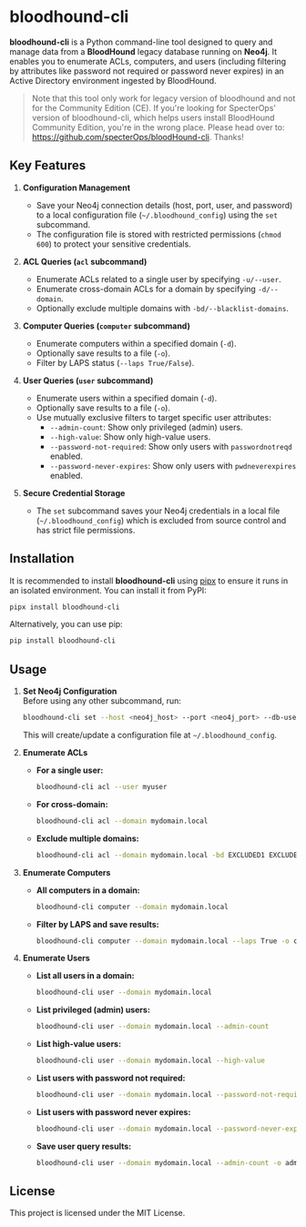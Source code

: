 # bloodhound-cli

**bloodhound-cli** is a Python command-line tool designed to query and manage data from a **BloodHound** legacy database running on **Neo4j**. It enables you to enumerate ACLs, computers, and users (including filtering by attributes like password not required or password never expires) in an Active Directory environment ingested by BloodHound.

>Note that this tool only work for legacy version of bloodhound and not for the Community Edition (CE). If you're looking for SpecterOps' version of bloodhound-cli, which helps users install BloodHound Community Edition, you're in the wrong place. Please head over to: 
https://github.com/specterOps/bloodHound-cli. Thanks! 

## Key Features

1. **Configuration Management**
    
    - Save your Neo4j connection details (host, port, user, and password) to a local configuration file (`~/.bloodhound_config`) using the `set` subcommand.
    - The configuration file is stored with restricted permissions (`chmod 600`) to protect your sensitive credentials.
2. **ACL Queries (`acl` subcommand)**
    
    - Enumerate ACLs related to a single user by specifying `-u/--user`.
    - Enumerate cross-domain ACLs for a domain by specifying `-d/--domain`.
    - Optionally exclude multiple domains with `-bd/--blacklist-domains`.
3. **Computer Queries (`computer` subcommand)**
    
    - Enumerate computers within a specified domain (`-d`).
    - Optionally save results to a file (`-o`).
    - Filter by LAPS status (`--laps True/False`).
4. **User Queries (`user` subcommand)**

    - Enumerate users within a specified domain (`-d`).
    - Optionally save results to a file (`-o`).
    - Use mutually exclusive filters to target specific user attributes:
        - `--admin-count`: Show only privileged (admin) users.
        - `--high-value`: Show only high-value users.
        - `--password-not-required`: Show only users with `passwordnotreqd` enabled.
        - `--password-never-expires`: Show only users with `pwdneverexpires` enabled.
6. **Secure Credential Storage**

    - The `set` subcommand saves your Neo4j credentials in a local file (`~/.bloodhound_config`) which is excluded from source control and has strict file permissions.

## Installation

It is recommended to install **bloodhound-cli** using [pipx](https://github.com/pipxproject/pipx) to ensure it runs in an isolated environment. You can install it from PyPI:

```sh
pipx install bloodhound-cli
```

Alternatively, you can use pip:

```sh
pip install bloodhound-cli
```

## Usage

1. **Set Neo4j Configuration**  
    Before using any other subcommand, run:
    
    ```sh
    bloodhound-cli set --host <neo4j_host> --port <neo4j_port> --db-user <neo4j_user> --db-password <neo4j_password>
    ```
    
    This will create/update a configuration file at `~/.bloodhound_config`.
    
2. **Enumerate ACLs**
    
    - **For a single user:**
        
        ```sh
        bloodhound-cli acl --user myuser
        ```
        
    - **For cross-domain:**
        
        ```sh
        bloodhound-cli acl --domain mydomain.local
        ```
        
    - **Exclude multiple domains:**
        
        ```sh
        bloodhound-cli acl --domain mydomain.local -bd EXCLUDED1 EXCLUDED2
        ```
        
3. **Enumerate Computers**
    
    - **All computers in a domain:**
        
        ```sh
        bloodhound-cli computer --domain mydomain.local
        ```
        
    - **Filter by LAPS and save results:**
        
        ```sh
        bloodhound-cli computer --domain mydomain.local --laps True -o computers_with_laps.txt
        ```
        
4. **Enumerate Users**
    
    - **List all users in a domain:**
        
        ```sh
        bloodhound-cli user --domain mydomain.local
        ```
        
    - **List privileged (admin) users:**
        
        ```sh
        bloodhound-cli user --domain mydomain.local --admin-count
        ```
        
    - **List high-value users:**
        
        ```sh
        bloodhound-cli user --domain mydomain.local --high-value
        ```
        
    - **List users with password not required:**
        
        ```sh
        bloodhound-cli user --domain mydomain.local --password-not-required
        ```
        
    - **List users with password never expires:**
        
        ```sh
        bloodhound-cli user --domain mydomain.local --password-never-expires
        ```
        
    - **Save user query results:**
        
        ```sh
        bloodhound-cli user --domain mydomain.local --admin-count -o admin_users.txt
        ```

## License

This project is licensed under the MIT License.
